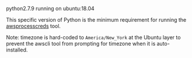 python2.7.9 running on ubuntu:18.04

This specific version of Python is the minimum requirement for running the [awsprocesscreds](https://github.com/awslabs/awsprocesscreds) tool.

Note: timezone is hard-coded to `America/New_York` at the Ubuntu layer to prevent the awscli tool from prompting for timezone when it is auto-installed.